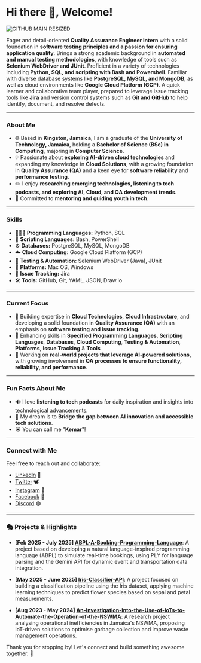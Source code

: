 # Hi there 👋, Welcome!

![GITHUB MAIN   RESIZED](https://github.com/user-attachments/assets/d8f36097-cb08-4ce3-bcf6-39b20dc3b9e5)

Eager and detail-oriented **Quality Assurance Engineer Intern** with a solid foundation in **software testing principles and a passion for ensuring application quality**. Brings a strong academic background in **automated and manual testing methodologies**, with knowledge of tools such as **Selenium WebDriver and JUnit**. Proficient in a variety of technologies including **Python, SQL, and scripting with Bash and Powershell**. Familiar with diverse database systems like **PostgreSQL, MySQL, and MongoDB**, as well as cloud environments like **Google Cloud Platform (GCP)**. A quick learner and collaborative team player, prepared to leverage issue tracking tools like **Jira** and version control systems such as **Git and GitHub** to help identify, document, and resolve defects.

---

### About Me
- 🌐 Based in **Kingston, Jamaica**, I am a graduate of the **University of Technology, Jamaica**, holding a **Bachelor of Science (BSc) in Computing**, majoring in **Computer Science**.
- 💡 Passionate about **exploring AI-driven cloud technologies** and expanding my knowledge in **Cloud Solutions**, with a growing foundation in **Quality Assurance (QA)** and a keen eye for **software reliability** and **performance testing**.
- ✏️ I enjoy **researching emerging technologies, listening to tech podcasts, and exploring AI, Cloud, and QA development trends**.
- 🤝 Committed to **mentoring and guiding youth in tech**.

---

### Skills
- 👨🏽‍💻 **Programming Languages:** Python, SQL
- 📜 **Scripting Languages:** Bash, PowerShell
- ⚙️ **Databases:** PostgreSQL, MySQL, MongoDB
- ☁️ **Cloud Computing:** Google Cloud Platform (GCP)
- 🧪 **Testing & Automation:** Selenium WebDriver (Java), JUnit
- 🧱 **Platforms:** Mac OS, Windows
- 📝 **Issue Tracking:** Jira
- 🛠️ **Tools:** GitHub, Git, YAML, JSON, Draw.io

---

### Current Focus
- 🚀 Building expertise in **Cloud Technologies**, **Cloud Infrastructure**, and developing a solid foundation in **Quality Assurance (QA)** with an emphasis on **software testing and issue tracking**.
- 🔧 Enhancing skills in **Specified Programming Languages**, **Scripting Languages**, **Databases**, **Cloud Computing**, **Testing & Automation**, **Platforms**, **Issue Tracking** & **Tools**
- 🎨 Working on **real-world projects that leverage AI-powered solutions**, with growing involvement in **QA processes to ensure functionality, reliability, and performance**.

---

### Fun Facts About Me
- 🔊 I love **listening to tech podcasts** for daily inspiration and insights into technological advancements.
- 🚨 My dream is to **Bridge the gap between AI innovation and accessible tech solutions**.
- ☀️ You can call me "**Kemar**"!

---

### Connect with Me
Feel free to reach out and collaborate:
- [LinkedIn](https://www.linkedin.com/in/kemar-christie/)  👤
- [Twitter](https://x.com/kxng_christie)  🕊️
- [Instagram](https://www.instagram.com/kxng.christie/)  💬
- [Facebook](https://www.facebook.com/kemar.christie.739?mibextid=LQQJ4d)  🔵
- [Discord](https://discordapp.com/users/509862919484342283)  🟣

---

### 🎭 Projects & Highlights
- **[Feb 2025 - July 2025] [ABPL-A-Booking-Programming-Language](https://github.com/kemar-christie/ABPL-A-Booking-Programming-Language)**: A project based on developing a natural language-inspired programming language (ABPL) to simulate real-time bookings, using PLY for language parsing and the Gemini API for dynamic event and transportation data integration.

- **[May 2025 - June 2025] [Iris-Classifier-API](https://github.com/kemar-christie/Iris-Classifier-API)**: A project focused on building a classification pipeline using the Iris dataset, applying machine learning techniques to predict flower species based on sepal and petal measurements.
  
- **[Aug 2023 - May 2024] [An-Investigation-Into-the-Use-of-IoTs-to-Automate-the-Operation-of-the-NSWMA](https://github.com/kemar-christie/An-Investigation-Into-the-Use-of-IoTs-to-Automate-the-Operation-of-the-NSWMA)**: A research project analysing operational inefficiencies in Jamaica's NSWMA, proposing IoT-driven solutions to optimise garbage collection and improve waste management operations.
  

Thank you for stopping by! Let's connect and build something awesome together. 🚀
